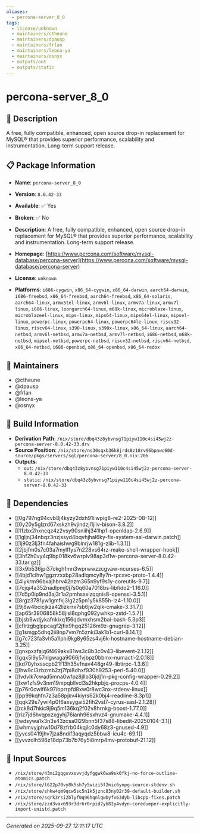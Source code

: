 ```yaml
---
aliases:
  - percona-server_8_0
tags:
  - license/unknown
  - maintainers/ctheune
  - maintainers/dpausp
  - maintainers/frlan
  - maintainers/leona-ya
  - maintainers/osnyx
  - outputs/out
  - outputs/static
---
```


# percona-server_8_0

## 📝 Description

A free, fully compatible, enhanced, open source drop-in replacement for
MySQL® that provides superior performance, scalability and instrumentation.
Long-term support release.


## 📋 Package Information

- **Name**: `percona-server_8_0`
- **Version**: `8.0.42-33`
- **Available**: ✅ Yes
- **Broken**: ✅ No
- **Description**: A free, fully compatible, enhanced, open source drop-in replacement for
MySQL® that provides superior performance, scalability and instrumentation.
Long-term support release.

- **Homepage**: [https://www.percona.com/software/mysql-database/percona-server](https://www.percona.com/software/mysql-database/percona-server)
- **License**: `unknown`
- **Platforms**: `i686-cygwin`, `x86_64-cygwin`, `x86_64-darwin`, `aarch64-darwin`, `i686-freebsd`, `x86_64-freebsd`, `aarch64-freebsd`, `x86_64-solaris`, `aarch64-linux`, `armv5tel-linux`, `armv6l-linux`, `armv7a-linux`, `armv7l-linux`, `i686-linux`, `loongarch64-linux`, `m68k-linux`, `microblaze-linux`, `microblazeel-linux`, `mips-linux`, `mips64-linux`, `mips64el-linux`, `mipsel-linux`, `powerpc-linux`, `powerpc64-linux`, `powerpc64le-linux`, `riscv32-linux`, `riscv64-linux`, `s390-linux`, `s390x-linux`, `x86_64-linux`, `aarch64-netbsd`, `armv6l-netbsd`, `armv7a-netbsd`, `armv7l-netbsd`, `i686-netbsd`, `m68k-netbsd`, `mipsel-netbsd`, `powerpc-netbsd`, `riscv32-netbsd`, `riscv64-netbsd`, `x86_64-netbsd`, `i686-openbsd`, `x86_64-openbsd`, `x86_64-redox`
## 👥 Maintainers

- @ctheune
- @dpausp
- @frlan
- @leona-ya
- @osnyx


## 🔧 Build Information

- **Derivation Path**: `/nix/store/dbq43z8ybvnsg71piyw110c4si45wj2z-percona-server-8.0.42-33.drv`
- **Source Position**: `/nix/store/ns30sqxb36k8jrds8z18rv96bpnwc60d-source/pkgs/servers/sql/percona-server/8_0.nix:206`
- **Outputs**:
  - `out`:  `/nix/store/dbq43z8ybvnsg71piyw110c4si45wj2z-percona-server-8.0.42-33`
  - `static`:  `/nix/store/dbq43z8ybvnsg71piyw110c4si45wj2z-percona-server-8.0.42-33`

## 🔗 Dependencies

- [[0g797ng94cvb8j4kyzy2dxh91iiwpig8-re2-2025-08-12]]
- [[0y20y5glzrd67xskzh9vjindzjl1jiiv-bison-3.8.2]]
- [[11zbx2hxncqz4z2vsy90sniihj341hp1-openldap-2.6.9]]
- [[1gljnj34nbqz3nzjssyd4bqvhjhal6ky-fix-system-ssl-darwin.patch]]
- [[1j90z3lj3fn4fahaishwg9blnrjw181g-zlib-1.3.1]]
- [[2jbjfm0s7c03a7mylffys7n228vs64rz-make-shell-wrapper-hook]]
- [[3hf2h0vy4q9bp018kv6wrplv98ap3d1w-percona-server-8.0.42-33.tar.gz]]
- [[3x9b536jpi37ckghfmn3wprwwzzcgvaw-ncurses-6.5]]
- [[4bjd1cihw1ggzrzxxbp28adlqmcy8y7n-rpcsvc-proto-1.4.4]]
- [[4lykrm96bxajhbrv42nzm365n9yf9s1y-coreutils-9.7]]
- [[7cjqi4a352nadlpmj0j7s0q60a7018bs-libfido2-1.16.0]]
- [[7d5p0ip9nd3aj3r1a2pmhsxxizqqnis8-openssl-3.5.1]]
- [[8rgz3781yw1gmfkj3lg2z5pn1y5k855h-lz4-1.10.0]]
- [[9j8w4bcicjkza42lizkrrx7sb6jw2qik-cmake-3.31.7]]
- [[ap65r3906858k58jisl8qphg092ywhkp-zstd-1.5.7]]
- [[bjsb6wdjykafnkixq156qdvmxhsm2bai-bash-5.3p3]]
- [[cflrzgbglppcagf2jfix9hgq25126m9z-gnugrep-3.12]]
- [[g1smgp5dhq2ii8np7vm7n5znki3ak1b1-curl-8.14.1]]
- [[g7c723fa3vh5a1lphi9kg8y65zs4vj6k-hostname-hostname-debian-3.25]]
- [[gnxpxzfajq6f469akx81ws3c8b3c0v43-libevent-2.1.12]]
- [[gqx5l9y57nlgwaga9066jfvjbpz0bbmx-numactl-2.0.18]]
- [[kd70yhxsscpb21f13h35vfnav448gr49-libtirpc-1.3.6]]
- [[lhw9cl3zbzmb2zj7fpi8dhxf930h9253-perl-5.40.0]]
- [[lvdvlk7cwad5mna0wfpz8jllb30jdj1n-pkg-config-wrapper-0.29.2]]
- [[lxw1zfs9v3nm19mpqbllvcl3s2hkpbjq-procps-4.0.4]]
- [[p76r0cwlf6k97ibprrpfd8xw0r8wc3nx-stdenv-linux]]
- [[pp99kqhfn7z3a58pjkv4kiyrs62k0bj4-readline-8.3p1]]
- [[qqk29s7ywi4p0f6axsygai52fih2vsl7-cyrus-sasl-2.1.28]]
- [[rck8d7hkic9j9q5m136kq2f02v8hrnkg-boost-1.77.0]]
- [[riz7jd6hvqpxzxgyhj76ianh96sxhvz4-gnumake-4.4.1]]
- [[wdsywa1x3n3s43zcsa0l29bnn5f37s88-libedit-20250104-3.1]]
- [[whmvyjphw10d78zfrb04kqjlc0dy68z3-gnused-4.9]]
- [[yvcs0419jhv7jza8ndif3aqyqdz5bbw8-icu4c-69.1]]
- [[yvvzdlh598z18dp73b7b76y5i8mrp4mv-protobuf-21.12]]

## 📁 Input Sources

- `/nix/store/43mi2gqgsvxsvvjdyfggwk6wa9sk0fkj-no-force-outline-atomics.patch`
- `/nix/store/l622p70vy8k5sh7y5wizi5f2mic6ynpg-source-stdenv.sh`
- `/nix/store/shkw4qm9qcw5sc5n1k5jznc83ny02r39-default-builder.sh`
- `/nix/store/sqrk3rsi2blyf0q96hqnlqwbyfv63dyb-libcpp-fixes.patch`
- `/nix/store/zzd3vax693r3dr6r0rpid2yb82y4vdyn-coredumper-explicitly-import-unistd.patch`

---
*Generated on 2025-09-27 12:11:17 UTC*

